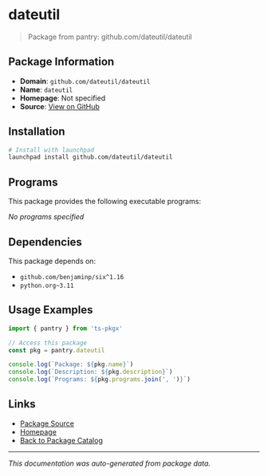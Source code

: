 # dateutil

> Package from pantry: github.com/dateutil/dateutil

## Package Information

- **Domain**: `github.com/dateutil/dateutil`
- **Name**: `dateutil`
- **Homepage**: Not specified
- **Source**: [View on GitHub](https://github.com/pkgxdev/pantry/tree/main/projects/github.com/dateutil/dateutil/package.yml)

## Installation

```bash
# Install with launchpad
launchpad install github.com/dateutil/dateutil
```

## Programs

This package provides the following executable programs:

*No programs specified*

## Dependencies

This package depends on:

- `github.com/benjaminp/six^1.16`
- `python.org~3.11`

## Usage Examples

```typescript
import { pantry } from 'ts-pkgx'

// Access this package
const pkg = pantry.dateutil

console.log(`Package: ${pkg.name}`)
console.log(`Description: ${pkg.description}`)
console.log(`Programs: ${pkg.programs.join(', ')}`)
```

## Links

- [Package Source](https://github.com/pkgxdev/pantry/tree/main/projects/github.com/dateutil/dateutil/package.yml)
- [Homepage](#)
- [Back to Package Catalog](../../../package-catalog.md)

---

*This documentation was auto-generated from package data.*
